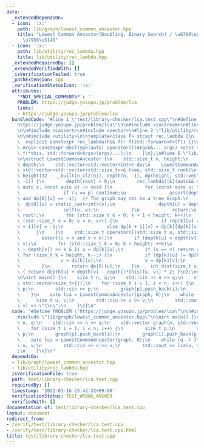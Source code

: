 ```yaml
---
data:
  _extendedDependsOn:
  - icon: ':x:'
    path: lib/graph/lowest_common_ancestor.hpp
    title: "Lowest Common Ancestor(Doubling, Binary Search) / \u6700\u8FD1\u5171\u901A\
      \u7956\u5148"
  - icon: ':x:'
    path: lib/utility/rec_lambda.hpp
    title: lib/utility/rec_lambda.hpp
  _extendedRequiredBy: []
  _extendedVerifiedWith: []
  _isVerificationFailed: true
  _pathExtension: cpp
  _verificationStatusIcon: ':x:'
  attributes:
    '*NOT_SPECIAL_COMMENTS*': ''
    PROBLEM: https://judge.yosupo.jp/problem/lca
    links:
    - https://judge.yosupo.jp/problem/lca
  bundledCode: "#line 1 \"test/library-checker/lca.test.cpp\"\n#define PROBLEM \"\
    https://judge.yosupo.jp/problem/lca\"\n\n#include <iostream>\n#line 2 \"lib/graph/lowest_common_ancestor.hpp\"\
    \n\n#include <cassert>\n#include <vector>\n#line 2 \"lib/utility/rec_lambda.hpp\"\
    \n\n#include <utility>\n\ntemplate<class F> struct rec_lambda {\n    F f;\n  \
    \  explicit constexpr rec_lambda(F&& f): f(std::forward<F>(f)) {}\n    template<class...\
    \ Args> constexpr decltype(auto) operator()(Args&&... args) const {\n        return\
    \ f(*this, std::forward<Args>(args)...);\n    }\n};\n#line 6 \"lib/graph/lowest_common_ancestor.hpp\"\
    \n\nstruct LowestCommonAncestor {\n    std::size_t n, height;\n    std::vector<int>\
    \ depth;\n    std::vector<std::vector<int>> dp;\n    LowestCommonAncestor(const\
    \ std::vector<std::vector<std::size_t>>& tree, std::size_t root)\n        : n(size(tree)),\
    \ height(32 - __builtin_clz(n)), depth(n, -1), dp(height, std::vector<int>(n,\
    \ -1)) {\n        depth[root] = 0;\n        rec_lambda([&](auto&& self, const\
    \ auto v, const auto p) -> void {\n            for (const auto u: tree[v]) {\n\
    \                if (u == p) continue;\n                assert(depth[u] == -1\
    \ and dp[0][u] == -1);  // The graph may not be a tree Graph.\n              \
    \  dp[0][u] = static_cast<int>(v);\n                depth[u] = depth[v] + 1;\n\
    \                self(u, v);\n            }\n            return;\n        })(root,\
    \ root);\n        for (std::size_t k = 0; k + 1 < height; k++)\n            for\
    \ (std::size_t v = 0; v < n; v++) {\n                if (dp[k][v] == -1) dp[k\
    \ + 1][v] = -1;\n                else dp[k + 1][v] = dp[k][dp[k][v]];\n      \
    \      }\n    }\n    std::size_t operator()(std::size_t u, std::size_t v) {\n\
    \        assert(u < n and v < n);\n        if (depth[u] < depth[v]) std::swap(u,\
    \ v);\n        for (std::size_t k = 0; k < height; ++k)\n            if ((depth[u]\
    \ - depth[v]) >> k & 1) u = dp[k][u];\n        if (u == v) return u;\n       \
    \ for (size_t k = height; k--;) {\n            if (dp[k][u] != dp[k][v]) {\n \
    \               u = dp[k][u];\n                v = dp[k][v];\n            }\n\
    \        }\n        return dp[0][u];\n    }\n    int dist(size_t u, size_t v)\
    \ { return depth[u] + depth[v] - depth[(*this)(u, v)] * 2; }\n};\n#line 5 \"test/library-checker/lca.test.cpp\"\
    \n\nint main() {\n    size_t n, q;\n    std::cin >> n >> q;\n    std::vector graph(n,\
    \ std::vector<size_t>{});\n    for (size_t i = 1; i < n; i++) {\n        size_t\
    \ p;\n        std::cin >> p;\n        graph[p].push_back(i);\n        graph[i].push_back(p);\n\
    \    }\n    auto lca = LowestCommonAncestor(graph, 0);\n    while (q--) {\n  \
    \      size_t u, v;\n        std::cin >> u >> v;\n        std::cout << lca(u,\
    \ v) << \"\\n\";\n    }\n}\n"
  code: "#define PROBLEM \"https://judge.yosupo.jp/problem/lca\"\n\n#include <iostream>\n\
    #include \"lib/graph/lowest_common_ancestor.hpp\"\n\nint main() {\n    size_t\
    \ n, q;\n    std::cin >> n >> q;\n    std::vector graph(n, std::vector<size_t>{});\n\
    \    for (size_t i = 1; i < n; i++) {\n        size_t p;\n        std::cin >>\
    \ p;\n        graph[p].push_back(i);\n        graph[i].push_back(p);\n    }\n\
    \    auto lca = LowestCommonAncestor(graph, 0);\n    while (q--) {\n        size_t\
    \ u, v;\n        std::cin >> u >> v;\n        std::cout << lca(u, v) << \"\\n\"\
    ;\n    }\n}\n"
  dependsOn:
  - lib/graph/lowest_common_ancestor.hpp
  - lib/utility/rec_lambda.hpp
  isVerificationFile: true
  path: test/library-checker/lca.test.cpp
  requiredBy: []
  timestamp: '2022-01-16 23:42:32+09:00'
  verificationStatus: TEST_WRONG_ANSWER
  verifiedWith: []
documentation_of: test/library-checker/lca.test.cpp
layout: document
redirect_from:
- /verify/test/library-checker/lca.test.cpp
- /verify/test/library-checker/lca.test.cpp.html
title: test/library-checker/lca.test.cpp
---
```

